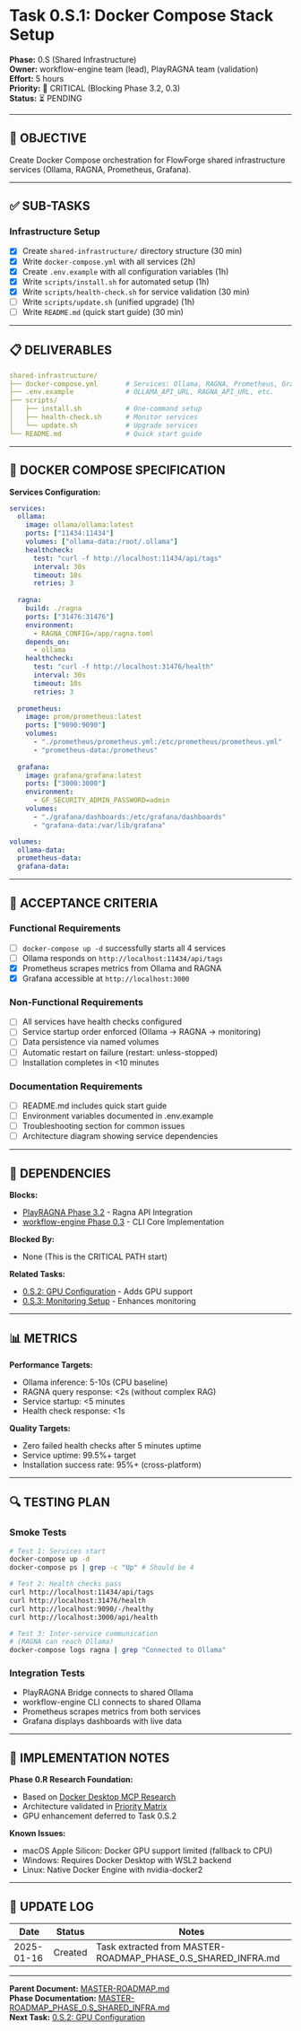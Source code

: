 # Task 0.S.1: Docker Compose Stack Setup

**Phase:** 0.S (Shared Infrastructure)  
**Owner:** workflow-engine team (lead), PlayRAGNA team (validation)  
**Effort:** 5 hours  
**Priority:** 🔴 CRITICAL (Blocking Phase 3.2, 0.3)  
**Status:** ⏳ PENDING

---

## 🎯 OBJECTIVE

Create Docker Compose orchestration for FlowForge shared infrastructure services (Ollama, RAGNA, Prometheus, Grafana).

---

## ✅ SUB-TASKS

### Infrastructure Setup
- [x] Create `shared-infrastructure/` directory structure (30 min)
- [x] Write `docker-compose.yml` with all services (2h)
- [x] Create `.env.example` with all configuration variables (1h)
- [x] Write `scripts/install.sh` for automated setup (1h)
- [x] Write `scripts/health-check.sh` for service validation (30 min)
- [ ] Write `scripts/update.sh` (unified upgrade) (1h)
- [ ] Write `README.md` (quick start guide) (30 min)

---

## 📋 DELIVERABLES

```yaml
shared-infrastructure/
├── docker-compose.yml       # Services: Ollama, RAGNA, Prometheus, Grafana
├── .env.example             # OLLAMA_API_URL, RAGNA_API_URL, etc.
├── scripts/
│   ├── install.sh           # One-command setup
│   ├── health-check.sh      # Monitor services
│   └── update.sh            # Upgrade services
└── README.md                # Quick start guide
```

---

## 🐳 DOCKER COMPOSE SPECIFICATION

**Services Configuration:**

```yaml
services:
  ollama:
    image: ollama/ollama:latest
    ports: ["11434:11434"]
    volumes: ["ollama-data:/root/.ollama"]
    healthcheck: 
      test: "curl -f http://localhost:11434/api/tags"
      interval: 30s
      timeout: 10s
      retries: 3
  
  ragna:
    build: ./ragna
    ports: ["31476:31476"]
    environment:
      - RAGNA_CONFIG=/app/ragna.toml
    depends_on: 
      - ollama
    healthcheck: 
      test: "curl -f http://localhost:31476/health"
      interval: 30s
      timeout: 10s
      retries: 3
  
  prometheus:
    image: prom/prometheus:latest
    ports: ["9090:9090"]
    volumes: 
      - "./prometheus/prometheus.yml:/etc/prometheus/prometheus.yml"
      - "prometheus-data:/prometheus"
  
  grafana:
    image: grafana/grafana:latest
    ports: ["3000:3000"]
    environment:
      - GF_SECURITY_ADMIN_PASSWORD=admin
    volumes: 
      - "./grafana/dashboards:/etc/grafana/dashboards"
      - "grafana-data:/var/lib/grafana"

volumes:
  ollama-data:
  prometheus-data:
  grafana-data:
```

---

## 🎯 ACCEPTANCE CRITERIA

### Functional Requirements
- [ ] `docker-compose up -d` successfully starts all 4 services
- [ ] Ollama responds on `http://localhost:11434/api/tags`
- [x] Prometheus scrapes metrics from Ollama and RAGNA
- [x] Grafana accessible at `http://localhost:3000`

### Non-Functional Requirements
- [ ] All services have health checks configured
- [ ] Service startup order enforced (Ollama → RAGNA → monitoring)
- [ ] Data persistence via named volumes
- [ ] Automatic restart on failure (restart: unless-stopped)
- [ ] Installation completes in <10 minutes

### Documentation Requirements
- [ ] README.md includes quick start guide
- [ ] Environment variables documented in .env.example
- [ ] Troubleshooting section for common issues
- [ ] Architecture diagram showing service dependencies

---

## 🔗 DEPENDENCIES

**Blocks:**
- [PlayRAGNA Phase 3.2](../playragna/phase_3.2_ragna_integration.md) - Ragna API Integration
- [workflow-engine Phase 0.3](../workflow-engine/phase_0.3_cli_core.md) - CLI Core Implementation

**Blocked By:**
- None (This is the CRITICAL PATH start)

**Related Tasks:**
- [0.S.2: GPU Configuration](0.S.2_gpu_configuration.md) - Adds GPU support
- [0.S.3: Monitoring Setup](0.S.3_monitoring_setup.md) - Enhances monitoring

---

## 📊 METRICS

**Performance Targets:**
- Ollama inference: 5-10s (CPU baseline)
- RAGNA query response: <2s (without complex RAG)
- Service startup: <5 minutes
- Health check response: <1s

**Quality Targets:**
- Zero failed health checks after 5 minutes uptime
- Service uptime: 99.5%+ target
- Installation success rate: 95%+ (cross-platform)

---

## 🔍 TESTING PLAN

### Smoke Tests
```bash
# Test 1: Services start
docker-compose up -d
docker-compose ps | grep -c "Up" # Should be 4

# Test 2: Health checks pass
curl http://localhost:11434/api/tags
curl http://localhost:31476/health
curl http://localhost:9090/-/healthy
curl http://localhost:3000/api/health

# Test 3: Inter-service communication
# (RAGNA can reach Ollama)
docker-compose logs ragna | grep "Connected to Ollama"
```

### Integration Tests
- PlayRAGNA Bridge connects to shared Ollama
- workflow-engine CLI connects to shared Ollama
- Prometheus scrapes metrics from both services
- Grafana displays dashboards with live data

---

## 📝 IMPLEMENTATION NOTES

**Phase 0.R Research Foundation:**
- Based on [Docker Desktop MCP Research](../../workflow-engine/docs/Docker_Desktop_MCP_Research_Part1.md)
- Architecture validated in [Priority Matrix](../../workflow-engine/docs/Priority_Matrix_Docker_MCP.md)
- GPU enhancement deferred to Task 0.S.2

**Known Issues:**
- macOS Apple Silicon: Docker GPU support limited (fallback to CPU)
- Windows: Requires Docker Desktop with WSL2 backend
- Linux: Native Docker Engine with nvidia-docker2

---

## 🔄 UPDATE LOG

| Date | Status | Notes |
|------|--------|-------|
| 2025-01-16 | Created | Task extracted from MASTER-ROADMAP_PHASE_0.S_SHARED_INFRA.md |

---

**Parent Document:** [MASTER-ROADMAP.md](../../MASTER-ROADMAP.md#week-1)  
**Phase Documentation:** [MASTER-ROADMAP_PHASE_0.S_SHARED_INFRA.md](../../workflow-engine/.windsurf/MASTER-ROADMAP_PHASE_0.S_SHARED_INFRA.md)  
**Next Task:** [0.S.2: GPU Configuration](0.S.2_gpu_configuration.md)

